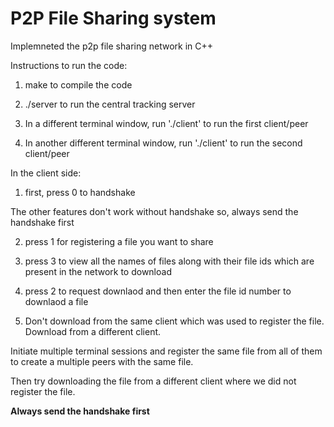 # P2P File Sharing system

Implemneted the p2p file sharing network in C++

Instructions to run the code:

1) make 
to compile the code

2) ./server
to run the central tracking server

3) In a different terminal window, run './client' to run the first client/peer

4) In another different terminal window, run './client' to run the second client/peer

In the client side:

1) first, press 0 to handshake 

The other features don't work without handshake
so, always send the handshake first

2) press 1 for registering a file you want to share

3) press 3 to view all the names of files along with their file ids which are present in the network to download

4) press 2 to request downlaod and then enter the file id number to downlaod a file

5) Don't download from the same client which was used to register the file. Download from a different client.

Initiate multiple terminal sessions and register the same file from all of them to create a multiple peers with the same file.

Then try downloading the file from a different client where we did not register the file.

**Always send the handshake first**

